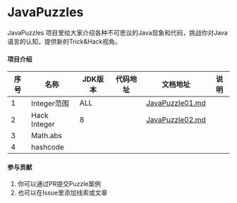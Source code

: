 # JavaPuzzles
JavaPuzzles 项目里给大家介绍各种不可思议的Java现象和代码，挑战你对Java语言的认知，提供新的Trick&Hack视角。

#### 项目介绍

| 序号 | 名称           | JDK版本 | 代码地址 | 文档地址                                      | 说明 |
|----|--------------|-------|------|-------------------------------------------|----|
| 1  | Integer范围    | ALL   |      | [JavaPuzzle01.md](docs%2FJavaPuzzle01.md) |    |
| 2  | Hack Integer | 8     |      | [JavaPuzzle02.md](docs%2FJavaPuzzle02.md) |    |
| 3  | Math.abs     |       |      |                                           |    |
| 4  | hashcode     |       |      |                                           |    |


#### 参与贡献

1. 你可以通过PR提交Puzzle案例
2. 也可以在Issue里添加线索或文章

